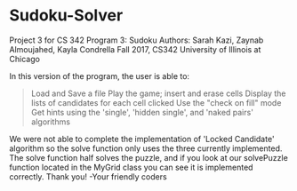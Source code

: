 # Sudoku-Solver
Project 3 for CS 342
Program 3: Sudoku
Authors: Sarah Kazi, Zaynab Almoujahed, Kayla Condrella
Fall 2017, CS342
University of Illinois at Chicago

In this version of the program, the user is able to:
  > Load and Save a file
  > Play the game; insert and erase cells
  > Display the lists of candidates for each cell clicked
  > Use the "check on fill" mode
  > Get hints using the 'single', 'hidden single', and 'naked pairs' algorithms
  
We were not able to complete the implementation of 'Locked Candidate' algorithm so the solve function only uses the three currently implemented.
The solve function half solves the puzzle, and if you look at our solvePuzzle function located in the MyGrid class you can see it is implemented correctly. Thank you!
-Your friendly coders

  
